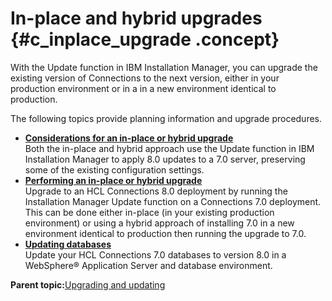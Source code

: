 # In-place and hybrid upgrades {#c_inplace_upgrade .concept}

With the Update function in IBM Installation Manager, you can upgrade the existing version of Connections to the next version, either in your production environment or in a in a new environment identical to production.

The following topics provide planning information and upgrade procedures.

-   **[Considerations for an in-place or hybrid upgrade](../migrate/c_inplace_upgrade_considerations.md)**  
 Both the in-place and hybrid approach use the Update function in IBM Installation Manager to apply 8.0 updates to a 7.0 server, preserving some of the existing configuration settings.
-   **[Performing an in-place or hybrid upgrade](../migrate/t_upgrading_to_7.md)**  
 Upgrade to an HCL Connections 8.0 deployment by running the Installation Manager Update function on a Connections 7.0 deployment. This can be done either in-place \(in your existing production environment\) or using a hybrid approach of installing 7.0 in a new environment identical to production then running the upgrade to 7.0.
-   **[Updating databases](../migrate/t_update_databases-manual.md)**  
Update your HCL Connections 7.0 databases to version 8.0 in a WebSphere® Application Server and database environment.

**Parent topic:**[Upgrading and updating](../migrate/c_upgrade_migrate_overview.md)

